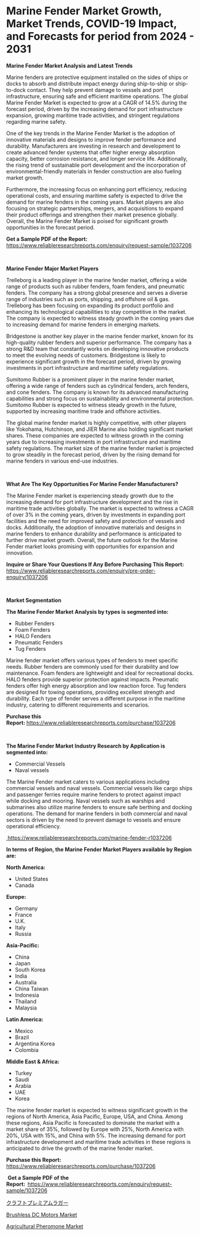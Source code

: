 <p><h1>Marine Fender Market Growth, Market Trends, COVID-19 Impact, and Forecasts for period from 2024 - 2031</h1></p><p><strong>Marine Fender Market Analysis and Latest Trends</strong></p>
<p><p>Marine fenders are protective equipment installed on the sides of ships or docks to absorb and distribute impact energy during ship-to-ship or ship-to-dock contact. They help prevent damage to vessels and port infrastructure, ensuring safe and efficient maritime operations. The global Marine Fender Market is expected to grow at a CAGR of 14.5% during the forecast period, driven by the increasing demand for port infrastructure expansion, growing maritime trade activities, and stringent regulations regarding marine safety.</p><p>One of the key trends in the Marine Fender Market is the adoption of innovative materials and designs to improve fender performance and durability. Manufacturers are investing in research and development to create advanced fender systems that offer higher energy absorption capacity, better corrosion resistance, and longer service life. Additionally, the rising trend of sustainable port development and the incorporation of environmental-friendly materials in fender construction are also fueling market growth.</p><p>Furthermore, the increasing focus on enhancing port efficiency, reducing operational costs, and ensuring maritime safety is expected to drive the demand for marine fenders in the coming years. Market players are also focusing on strategic partnerships, mergers, and acquisitions to expand their product offerings and strengthen their market presence globally. Overall, the Marine Fender Market is poised for significant growth opportunities in the forecast period.</p></p>
<p><strong>Get a Sample PDF of the Report:&nbsp;</strong> <a href="https://www.reliableresearchreports.com/enquiry/request-sample/1037206">https://www.reliableresearchreports.com/enquiry/request-sample/1037206</a></p>
<p>&nbsp;</p>
<p><strong>Marine Fender Major Market Players</strong></p>
<p><p>Trelleborg is a leading player in the marine fender market, offering a wide range of products such as rubber fenders, foam fenders, and pneumatic fenders. The company has a strong global presence and serves a diverse range of industries such as ports, shipping, and offshore oil & gas. Trelleborg has been focusing on expanding its product portfolio and enhancing its technological capabilities to stay competitive in the market. The company is expected to witness steady growth in the coming years due to increasing demand for marine fenders in emerging markets.</p><p>Bridgestone is another key player in the marine fender market, known for its high-quality rubber fenders and superior performance. The company has a strong R&D team that constantly works on developing innovative products to meet the evolving needs of customers. Bridgestone is likely to experience significant growth in the forecast period, driven by growing investments in port infrastructure and maritime safety regulations.</p><p>Sumitomo Rubber is a prominent player in the marine fender market, offering a wide range of fenders such as cylindrical fenders, arch fenders, and cone fenders. The company is known for its advanced manufacturing capabilities and strong focus on sustainability and environmental protection. Sumitomo Rubber is expected to witness steady growth in the future, supported by increasing maritime trade and offshore activities.</p><p>The global marine fender market is highly competitive, with other players like Yokohama, Hutchinson, and JIER Marine also holding significant market shares. These companies are expected to witness growth in the coming years due to increasing investments in port infrastructure and maritime safety regulations. The market size of the marine fender market is projected to grow steadily in the forecast period, driven by the rising demand for marine fenders in various end-use industries.</p></p>
<p>&nbsp;</p>
<p><strong>What Are The Key Opportunities For Marine Fender Manufacturers?</strong></p>
<p><p>The Marine Fender market is experiencing steady growth due to the increasing demand for port infrastructure development and the rise in maritime trade activities globally. The market is expected to witness a CAGR of over 3% in the coming years, driven by investments in expanding port facilities and the need for improved safety and protection of vessels and docks. Additionally, the adoption of innovative materials and designs in marine fenders to enhance durability and performance is anticipated to further drive market growth. Overall, the future outlook for the Marine Fender market looks promising with opportunities for expansion and innovation.</p></p>
<p><strong>Inquire or Share Your Questions If Any Before Purchasing This Report:</strong> <a href="https://www.reliableresearchreports.com/enquiry/pre-order-enquiry/1037206">https://www.reliableresearchreports.com/enquiry/pre-order-enquiry/1037206</a></p>
<p>&nbsp;</p>
<p><strong>Market Segmentation</strong></p>
<p><strong>The Marine Fender Market Analysis by types is segmented into:</strong></p>
<p><ul><li>Rubber Fenders</li><li>Foam Fenders</li><li>HALO Fenders</li><li>Pneumatic Fenders</li><li>Tug Fenders</li></ul></p>
<p><p>Marine fender market offers various types of fenders to meet specific needs. Rubber fenders are commonly used for their durability and low maintenance. Foam fenders are lightweight and ideal for recreational docks. HALO fenders provide superior protection against impacts. Pneumatic fenders offer high energy absorption and low reaction force. Tug fenders are designed for towing operations, providing excellent strength and durability. Each type of fender serves a different purpose in the maritime industry, catering to different requirements and scenarios.</p></p>
<p><strong>Purchase this Report:&nbsp;</strong><a href="https://www.reliableresearchreports.com/purchase/1037206">https://www.reliableresearchreports.com/purchase/1037206</a></p>
<p>&nbsp;</p>
<p><strong>The Marine Fender Market Industry Research by Application is segmented into:</strong></p>
<p><ul><li>Commercial Vessels</li><li>Naval vessels</li></ul></p>
<p><p>The Marine Fender market caters to various applications including commercial vessels and naval vessels. Commercial vessels like cargo ships and passenger ferries require marine fenders to protect against impact while docking and mooring. Naval vessels such as warships and submarines also utilize marine fenders to ensure safe berthing and docking operations. The demand for marine fenders in both commercial and naval sectors is driven by the need to prevent damage to vessels and ensure operational efficiency.</p></p>
<p><a href="https://www.reliableresearchreports.com/marine-fender-r1037206">&nbsp;https://www.reliableresearchreports.com/marine-fender-r1037206</a></p>
<p><strong>In terms of Region, the Marine Fender Market Players available by Region are:</strong></p>
<p>
    <p> <strong> North America: </strong>
        <ul>
            <li>United States</li>
            <li>Canada</li>
        </ul>
        </p> 
    <p> <strong> Europe: </strong>
        <ul>
            <li>Germany</li>
            <li>France</li>
            <li>U.K.</li>
            <li>Italy</li>
            <li>Russia</li>
        </ul>
        </p> 
    <p> <strong> Asia-Pacific: </strong>
        <ul>
            <li>China</li>
            <li>Japan</li>
            <li>South Korea</li>
            <li>India</li>
            <li>Australia</li>
            <li>China Taiwan</li>
            <li>Indonesia</li>
            <li>Thailand</li>
            <li>Malaysia</li>
        </ul>
        </p> 
    <p> <strong> Latin America: </strong>
        <ul>
            <li>Mexico</li>
            <li>Brazil</li>
            <li>Argentina Korea</li>
            <li>Colombia</li>
        </ul>
        </p> 
    <p> <strong> Middle East & Africa: </strong>
        <ul>
            <li>Turkey</li>
            <li>Saudi</li>
            <li>Arabia</li>
            <li>UAE</li>
            <li>Korea</li>
        </ul>
    </p>
    </p>
<p><p>The marine fender market is expected to witness significant growth in the regions of North America, Asia Pacific, Europe, USA, and China. Among these regions, Asia Pacific is forecasted to dominate the market with a market share of 35%, followed by Europe with 25%, North America with 20%, USA with 15%, and China with 5%. The increasing demand for port infrastructure development and maritime trade activities in these regions is anticipated to drive the growth of the marine fender market.</p></p>
<p><strong>Purchase this Report: </strong><a href="https://www.reliableresearchreports.com/purchase/1037206">https://www.reliableresearchreports.com/purchase/1037206</a></p>
<p>&nbsp;<strong>Get a Sample PDF of the Report:&nbsp;&nbsp;</strong><a href="https://www.reliableresearchreports.com/enquiry/request-sample/1037206">https://www.reliableresearchreports.com/enquiry/request-sample/1037206</a></p>
<p><strong></strong></p>
<p><p><a href="https://github.com/RandallRunte2023/Market-Research-Report-List-1/blob/main/790227895133.md">クラフトプレミアムラガー</a></p><p><a href="https://github.com/HenrietteMills1/Market-Research-Report-List-1/blob/main/brushless-dc-motors-market.md">Brushless DC Motors Market</a></p><p><a href="https://github.com/marthawweekle/Market-Research-Report-List-1/blob/main/agricultural-pheromone-market.md">Agricultural Pheromone Market</a></p></p>